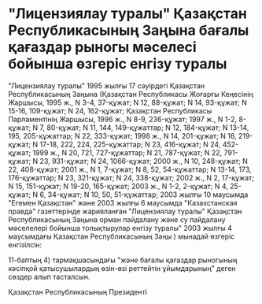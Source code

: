 # "Лицензиялау туралы" Қазақстан Республикасының Заңына бағалы қағаздар рыногы мәселесі бойынша өзгеріс енгізу туралы

"Лицензиялау туралы" 1995 жылғы 17 сәуірдегі Қазақстан Республикасының Заңына (Қазақстан Республикасы Жоғарғы Кеңесінің Жаршысы, 1995 ж., N 3-4, 37-құжат; N 12, 88-құжат; N 14, 93-құжат; N 15-16, 109-құжат; N 24, 162-құжат; Қазақстан Республикасы Парламентінің Жаршысы, 1996 ж., N 8-9, 236-құжат; 1997 ж., N 1-2, 8-құжат; N 7, 80-құжат; N 11, 144, 149-құжаттар; N 12, 184-құжат; N 13-14, 195, 205-құжаттар; N 22, 333-құжат; 1998 ж., N 14, 201-құжат; N 16, 219-құжат; N 17-18, 222, 224, 225-құжаттар; N 23, 416-құжат; N 24, 452-құжат; 1999 ж., N 20, 721, 727-құжаттар; N 21, 787-құжат; N 22, 791-құжат; N 23, 931-құжат; N 24, 1066-құжат; 2000 ж., N 10, 248-құжат; N 22, 408-құжат; 2001 ж., N 1, 7-құжат; N 8, 52, 54-құжаттар; N 13-14, 173, 176-құжаттар; N 23, 321-құжат; N 24, 338-құжат; 2002 ж., N 2, 17-құжат; N 15, 151-құжат; N 19-20, 165-құжат; 2003 ж., N 1-2, 2-құжат; N 4, 25-құжат; N 6, 34-құжат; N 10, 50, 51-құжаттар; 2003 жылғы 10 маусымда "Егемен Қазақстан" және 2003 жылғы 6 маусымда "Казахстанская правда" газеттерінде жарияланған "Лицензиялау туралы" Қазақстан Республикасының Заңына орман пайдалану және су пайдалану мәселелері бойынша толықтырулар енгізу туралы" 2003 жылғы 4 маусымдағы Қазақстан Республикасының Заңы ) мынадай өзгеріс енгізілсін:

11-баптың 4) тармақшасындағы "және бағалы қағаздар рыногының кәсіпқой қатысушылардың өзін-өзі реттейтін ұйымдарының" деген сөздер алып тасталсын.

Қазақстан Республикасының Президенті

